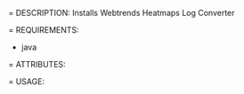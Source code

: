 = DESCRIPTION:
Installs Webtrends Heatmaps Log Converter

= REQUIREMENTS:
* java

= ATTRIBUTES:

= USAGE:
